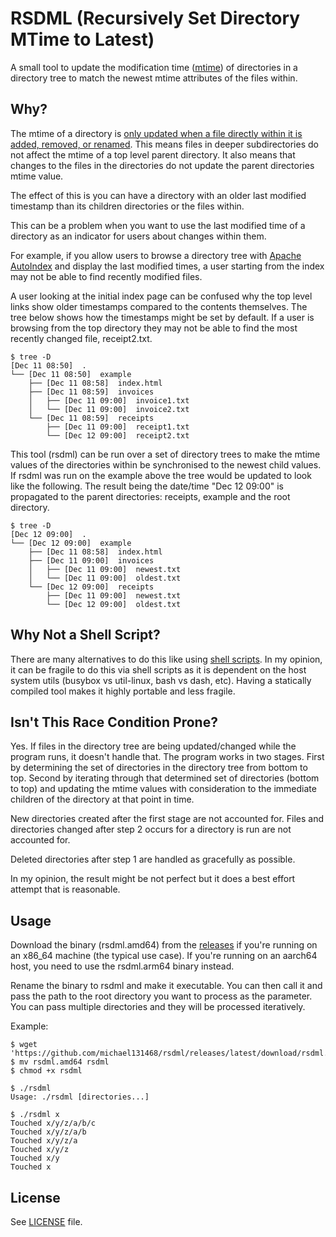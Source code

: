# RSDML (Recursively Set Directory MTime to Latest)

A small tool to update the modification time ([mtime][1]) of directories in a
directory tree to match the newest mtime attributes of the files within. 

## Why?

The mtime of a directory is [only updated when a file directly within it is
added, removed, or renamed][2]. This means files in deeper subdirectories do not
affect the mtime of a top level parent directory. It also means that changes
to the files in the directories do not update the parent directories mtime
value.

The effect of this is you can have a directory with an older last modified
timestamp than its children directories or the files within.

This can be a problem when you want to use the last modified time of a
directory as an indicator for users about changes within them.

For example, if you allow users to browse a directory tree with
[Apache AutoIndex][3] and display the last modified times, a user starting from
the index may not be able to find recently modified files.

A user looking at the initial index page can be confused why the top level links
show older timestamps compared to the contents themselves. The tree below shows
how the timestamps might be set by default. If a user is browsing from the top
directory they may not be able to find the most recently changed file,
receipt2.txt.

```
$ tree -D
[Dec 11 08:50]  .
└── [Dec 11 08:50]  example
    ├── [Dec 11 08:58]  index.html
    ├── [Dec 11 08:59]  invoices
    │   ├── [Dec 11 09:00]  invoice1.txt
    │   └── [Dec 11 09:00]  invoice2.txt
    └── [Dec 11 08:59]  receipts
        ├── [Dec 11 09:00]  receipt1.txt
        └── [Dec 12 09:00]  receipt2.txt
```

This tool (rsdml) can be run over a set of directory trees to make the mtime
values of the directories within be synchronised to the newest child values. If
rsdml was run on the example above the tree would be updated to look like the
following. The result being the date/time "Dec 12 09:00" is propagated to the
parent directories: receipts, example and the root directory.

```
$ tree -D
[Dec 12 09:00]  .
└── [Dec 12 09:00]  example
    ├── [Dec 11 08:58]  index.html
    ├── [Dec 11 09:00]  invoices
    │   ├── [Dec 11 09:00]  newest.txt
    │   └── [Dec 11 09:00]  oldest.txt
    └── [Dec 12 09:00]  receipts
        ├── [Dec 11 09:00]  newest.txt
        └── [Dec 12 09:00]  oldest.txt
```
## Why Not a Shell Script?

There are many alternatives to do this like using [shell scripts][4]. In my opinion,
it can be fragile to do this via shell scripts as it is dependent on the host system
utils (busybox vs util-linux, bash vs dash, etc). Having a statically compiled tool
makes it highly portable and less fragile.

## Isn't This Race Condition Prone?

Yes. If files in the directory tree are being updated/changed while the program runs,
it doesn't handle that. The program works in two stages. First by determining the set
of directories in the directory tree from bottom to top. Second by iterating through
that determined set of directories (bottom to top) and updating the mtime values with
consideration to the immediate children of the directory at that point in time.

New directories created after the first stage are not accounted for. Files and
directories changed after step 2 occurs for a directory is run are not accounted for.

Deleted directories after step 1 are handled as gracefully as possible.

In my opinion, the result might be not perfect but it does a best effort attempt that is
reasonable.

## Usage

Download the binary (rsdml.amd64) from the [releases][5] if you're running on an x86_64
machine (the typical use case). If you're running on an aarch64 host, you need to use
the rsdml.arm64 binary instead.

Rename the binary to rsdml and make it executable. You can then call it and pass the
path to the root directory you want to process as the parameter. You can pass multiple
directories and they will be processed iteratively.

Example:

```
$ wget 'https://github.com/michael131468/rsdml/releases/latest/download/rsdml.amd64'
$ mv rsdml.amd64 rsdml
$ chmod +x rsdml

$ ./rsdml 
Usage: ./rsdml [directories...]

$ ./rsdml x
Touched x/y/z/a/b/c
Touched x/y/z/a/b
Touched x/y/z/a
Touched x/y/z
Touched x/y
Touched x
```

## License

See [LICENSE](LICENSE) file.

[1]: https://www.gnu.org/software/coreutils/manual/html_node/File-timestamps.html
[2]: https://stackoverflow.com/questions/3620684/directory-last-modified-date
[3]: https://httpd.apache.org/docs/2.4/mod/mod_autoindex.html
[4]: https://unix.stackexchange.com/questions/1524/how-do-i-change-folder-timestamps-recursively-to-the-newest-file
[5]: https://github.com/michael131468/rsdml/releases/latest
